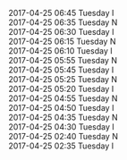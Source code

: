 2017-04-25 06:45 Tuesday  I  
2017-04-25 06:35 Tuesday  N  
2017-04-25 06:30 Tuesday  I  
2017-04-25 06:15 Tuesday  N  
2017-04-25 06:10 Tuesday  I  
2017-04-25 05:55 Tuesday  N  
2017-04-25 05:45 Tuesday  I  
2017-04-25 05:25 Tuesday  N  
2017-04-25 05:20 Tuesday  I  
2017-04-25 04:55 Tuesday  N  
2017-04-25 04:50 Tuesday  I  
2017-04-25 04:35 Tuesday  N  
2017-04-25 04:30 Tuesday  I  
2017-04-25 02:40 Tuesday  N  
2017-04-25 02:35 Tuesday  I  
